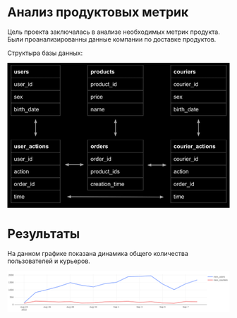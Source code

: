# Анализ продуктовых метрик

Цель проекта заключалась в анализе необходимых метрик продукта. Были проанализированны данные компании по доставке продуктов.

Структыра базы данных:

![](https://github.com/Sergei1012/Analysis_of_product_metrics/blob/master/Структура%20БД.png)

# Результаты

На данном графике показана динамика общего количества пользователей и курьеров.

![](https://github.com/Sergei1012/Analysis_of_product_metrics/blob/master/Графики/Динамика%20количества%20пользователей%20и%20курьеров.png)

